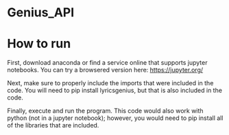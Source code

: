 # Genius_API
# How to run
First, download anaconda or find a service online that supports jupyter notebooks.
You can try a browsered version here:
https://jupyter.org/

Next, make sure to properly include the imports that were included in the code.
You will need to pip install lyricsgenius, but that is also included in the code.

Finally, execute and run the program.  This code would also work with python (not in a jupyter notebook); however, you would need to pip install all of the libraries that are included.
